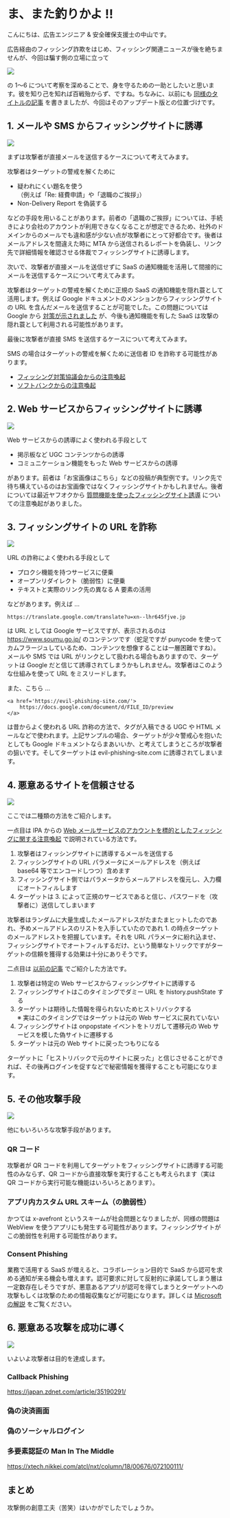 # ま、また釣りかよ !!

こんにちは、広告エンジニア & 安全確保支援士の中山です。

広告経由のフィッシング詐欺をはじめ、フィッシング関連ニュースが後を絶ちませんが、今回は騙す側の立場に立って

<img src='https://raw.githubusercontent.com/nakayama-kazuki/202x/main/phishing/img/0.png' />

の 1～6 について考察を深めることで、身を守るための一助としたいと思います。彼を知り己を知れば百戦殆からず、ですね。ちなみに、以前にも [同様のタイトルの記事](https://www.techscore.com/blog/2017/12/10/phishing/) を書きましたが、今回はそのアップデート版との位置づけです。

## 1. メールや SMS からフィッシングサイトに誘導

<img src='https://raw.githubusercontent.com/nakayama-kazuki/202x/main/phishing/img/1.png' />

まずは攻撃者が直接メールを送信するケースについて考えてみます。

攻撃者はターゲットの警戒を解くために

- 疑われにくい題名を使う<br />（例えば「Re: 経費申請」や「退職のご挨拶」）
- Non-Delivery Report を偽装する

などの手段を用いることがあります。前者の「退職のご挨拶」については、手続きにより会社のアカウントが利用できなくなることが想定できるため、社外のドメインからのメールでも違和感が少ない点が攻撃者にとって好都合です。後者はメールアドレスを間違えた時に MTA から送信されるレポートを偽装し、リンク先で詳細情報を確認させる体裁でフィッシングサイトに誘導します。

次いで、攻撃者が直接メールを送信せずに SaaS の通知機能を活用して間接的にメールを送信するケースについて考えてみます。

攻撃者はターゲットの警戒を解くために正規の SaaS の通知機能を隠れ蓑として活用します。例えば Google ドキュメントのメンションからフィッシングサイトの URL を含んだメールを送信することが可能でした。この問題については Google から [対策が示されました](https://workspaceupdates.googleblog.com/2022/03/more-information-in-comment-notifications-gmail.html) が、今後も通知機能を有した SaaS は攻撃の隠れ蓑として利用される可能性があります。

最後に攻撃者が直接 SMS を送信するケースについて考えてみます。

SMS の場合はターゲットの警戒を解くために送信者 ID を詐称する可能性があります。

- [フィッシング対策協議会からの注意喚起](https://www.antiphishing.jp/news/alert/docomo_20190621.html)
- [ソフトバンクからの注意喚起](https://www.softbank.jp/mobile/info/personal/news/support/20200304a/)

## 2. Web サービスからフィッシングサイトに誘導

<img src='https://raw.githubusercontent.com/nakayama-kazuki/202x/main/phishing/img/2.png' />

Web サービスからの誘導によく使われる手段として

- 掲示板など UGC コンテンツからの誘導
- コミュニケーション機能をもった Web サービスからの誘導

があります。前者は「お宝画像はこちら」などの投稿が典型例です。リンク先で待ち構えているのはお宝画像ではなくフィッシングサイトかもしれません。後者については最近ヤフオクから [質問機能を使ったフィッシングサイト誘導](https://auctions.yahoo.co.jp/topic/notice/other/post_3333/) についての注意喚起がありました。

## 3. フィッシングサイトの URL を詐称

<img src='https://raw.githubusercontent.com/nakayama-kazuki/202x/main/phishing/img/3.png' />

URL の詐称によく使われる手段として

- プロクシ機能を持つサービスに便乗
- オープンリダイレクト（脆弱性）に便乗
- テキストと実際のリンク先の異なる A 要素の活用

などがあります。例えば …

```
https://translate.google.com/translate?u=xn--lhr645fjve.jp
```

は URL としては Google サービスですが、表示されるのは https://www.soumu.go.jp/ のコンテンツです（蛇足ですが punycode を使ってカムフラージュしているため、コンテンツを想像することは一層困難ですね）。メールや SMS では URL がリンクとして扱われる場合もありますので、ターゲットは Google だと信じて誘導されてしまうかもしれません。攻撃者はこのような仕組みを使って URL をミスリードします。

また、こちら …

```
<a href='https://evil-phishing-site.com/'>
    https://docs.google.com/document/d/FILE_ID/preview
</a>
```

は昔からよく使われる URL 詐称の方法で、タグが入稿できる UGC や HTML メールなどで使われます。上記サンプルの場合、ターゲットが少々警戒心を抱いたとしても Google ドキュメントならまあいいか、と考えてしまうところが攻撃者の狙いです。そしてターゲットは evil-phishing-site.com に誘導されてしまいます。

## 4. 悪意あるサイトを信頼させる

<img src='https://raw.githubusercontent.com/nakayama-kazuki/202x/main/phishing/img/4.png' />

ここでは二種類の方法をご紹介します。

一点目は IPA からの [Web メールサービスのアカウントを標的としたフィッシングに関する注意喚起](https://www.jpcert.or.jp/at/2021/at210049.html) で説明されている方法です。

1. 攻撃者はフィッシングサイトに誘導するメールを送信する
2. フィッシングサイトの URL パラメータにメールアドレスを（例えば base64 等でエンコードしつつ）含めます
3. フィッシングサイト側ではパラメータからメールアドレスを復元し、入力欄にオートフィルします
4. ターゲットは 3. によって正規のサービスであると信じ、パスワードを（攻撃者に）送信してしまいます

攻撃者はランダムに大量生成したメールアドレスがたまたまヒットしたのであれ、予めメールアドレスのリストを入手していたのであれ 1. の時点ターゲットのメールアドレストを把握しています。それを URL パラメータに紛れ込ませ、フィッシングサイトでオートフィルするだけ、という簡単なトリックですがターゲットの信頼を獲得する効果は十分にありそうです。

二点目は [以前の記事](https://www.techscore.com/blog/2017/12/10/phishing/) でご紹介した方法です。

1. 攻撃者は特定の Web サービスからフィッシングサイトに誘導する
2. フィッシングサイトはこのタイミングでダミー URL を history.pushState する
3. ターゲットは期待した情報を得られないためヒストリバックする<br />※ 実はこのタイミングではターゲットは元の Web サービスに戻れていない
4. フィッシングサイトは onpopstate イベントをトリガして遷移元の Web サービスを模した偽サイトに遷移する
5. ターゲットは元の Web サイトに戻ったつもりになる

ターゲットに「ヒストリバックで元のサイトに戻った」と信じさせることができれば、その後再ログインを促すなどで秘密情報を獲得することも可能になります。

## 5. その他攻撃手段

<img src='https://raw.githubusercontent.com/nakayama-kazuki/202x/main/phishing/img/5.png' />

他にもいろいろな攻撃手段があります。

### QR コード

攻撃者が QR コードを利用してターゲットをフィッシングサイトに誘導する可能性のみならず、QR コードから直接攻撃を実行することも考えられます（実は QR コードから実行可能な機能はいろいろとあります）。

### アプリ内カスタム URL スキーム（の脆弱性）

かつては x-avefront というスキームが社会問題となりましたが、同様の問題は WebView を使うアプリにも発生する可能性があります。フィッシングサイトがこの脆弱性を利用する可能性があります。

### Consent Phishing

業務で活用する SaaS が増えると、コラボレーション目的で SaaS から認可を求める通知が来る機会も増えます。認可要求に対して反射的に承諾してしまう層は一定数存在しそうですが、悪意あるアプリが認可を得てしまうとターゲットへの攻撃もしくは攻撃のための情報収集などが可能になります。詳しくは [Microsoft の解説](https://docs.microsoft.com/en-us/azure/active-directory/manage-apps/protect-against-consent-phishing) をご覧ください。

## 6. 悪意ある攻撃を成功に導く

<img src='https://raw.githubusercontent.com/nakayama-kazuki/202x/main/phishing/img/6.png' />

いよいよ攻撃者は目的を達成します。

### Callback Phishing

https://japan.zdnet.com/article/35190291/

### 偽の決済画面

### 偽のソーシャルログイン

### 多要素認証の Man In The Middle

https://xtech.nikkei.com/atcl/nxt/column/18/00676/072100111/

## まとめ

攻撃側の創意工夫（苦笑）はいかがでしたでしょうか。


